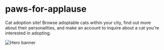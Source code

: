 # paws-for-applause
Cat adoption site! Browse adoptable cats within your city, find out more about their personalities, and make an account to inquire about a cat you're interested in adopting.

![Hero banner](https://user-images.githubusercontent.com/78288118/198033147-7f933e86-0f7a-4fe3-907c-8d16961e8d3f.png)
